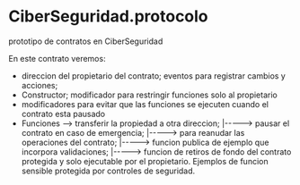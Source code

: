 # CiberSeguridad.protocolo
prototipo de contratos en CiberSeguridad

En este contrato veremos:
 - direccion del propietario del contrato; eventos para registrar cambios y acciones;
 - Constructor; modificador para restringir funciones solo al propietario
 - modificadores para evitar que las funciones se ejecuten cuando el contrato esta pausado
 -  Funciones --> transferir la propiedad a otra direccion;
          |-----> pausar el contrato en caso de emergencia;
          |-----> para reanudar las operaciones del contrato;
          |-----> funcion publica de ejemplo que incorpora validaciones;
          |-----> funcion de retiros de fondo del contrato protegida y solo ejecutable por el propietario.
   Ejemplos de funcion sensible protegida por controles de seguridad.
   
